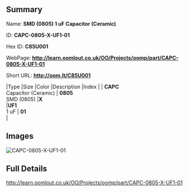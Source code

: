 

## Summary
 
Name: __SMD (0805) 1 uF Capacitor (Ceramic)__

ID: __CAPC-0805-X-UF1-01__

Hex ID: __C85U001__

WebPage: __http://learn.oomlout.co.uk/OO/Projects/oomp/part/CAPC-0805-X-UF1-01__

Short URL: __http://oom.lt/C85U001__


|Type   |Size   |Color   |Description   |Index   |
| __CAPC__ <br>Capacitor (Ceramic)  | __0805__<br>SMD (0805)   |__X__<br>    |__UF1__<br>1 uF    | __01__<br>  |


## Images
![CAPC-0805-X-UF1-01](http://oomlout.com/oomp-gen/parts/CAPC-0805-X-UF1-01/CAPC-0805-X-UF1-01_420.jpg)

## Full Details

 http://learn.oomlout.co.uk/OO/Projects/oomp/part/CAPC-0805-X-UF1-01

